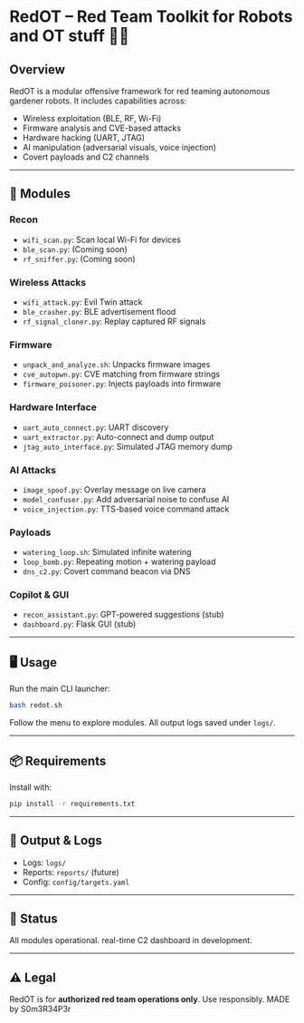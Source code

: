 # RedOT – Red Team Toolkit for Robots and OT stuff 🤖🌱

## Overview
RedOT is a modular offensive framework for red teaming autonomous gardener robots. It includes capabilities across:
- Wireless exploitation (BLE, RF, Wi-Fi)
- Firmware analysis and CVE-based attacks
- Hardware hacking (UART, JTAG)
- AI manipulation (adversarial visuals, voice injection)
- Covert payloads and C2 channels

---

## 🧰 Modules

### Recon
- `wifi_scan.py`: Scan local Wi-Fi for devices
- `ble_scan.py`: (Coming soon)
- `rf_sniffer.py`: (Coming soon)

### Wireless Attacks
- `wifi_attack.py`: Evil Twin attack
- `ble_crasher.py`: BLE advertisement flood
- `rf_signal_cloner.py`: Replay captured RF signals

### Firmware
- `unpack_and_analyze.sh`: Unpacks firmware images
- `cve_autopwn.py`: CVE matching from firmware strings
- `firmware_poisoner.py`: Injects payloads into firmware

### Hardware Interface
- `uart_auto_connect.py`: UART discovery
- `uart_extractor.py`: Auto-connect and dump output
- `jtag_auto_interface.py`: Simulated JTAG memory dump

### AI Attacks
- `image_spoof.py`: Overlay message on live camera
- `model_confuser.py`: Add adversarial noise to confuse AI
- `voice_injection.py`: TTS-based voice command attack

### Payloads
- `watering_loop.sh`: Simulated infinite watering
- `loop_bomb.py`: Repeating motion + watering payload
- `dns_c2.py`: Covert command beacon via DNS

### Copilot & GUI
- `recon_assistant.py`: GPT-powered suggestions (stub)
- `dashboard.py`: Flask GUI (stub)

---

## 🖥️ Usage

Run the main CLI launcher:
```bash
bash redot.sh
```

Follow the menu to explore modules. All output logs saved under `logs/`.

---

## 📦 Requirements
Install with:
```bash
pip install -r requirements.txt
```

---

## 📁 Output & Logs
- Logs: `logs/`
- Reports: `reports/` (future)
- Config: `config/targets.yaml`

---

## 🚀 Status
All modules operational. real-time C2 dashboard in development.

---

## ⚠️ Legal
RedOT is for **authorized red team operations only**. Use responsibly. MADE by S0m3R34P3r
